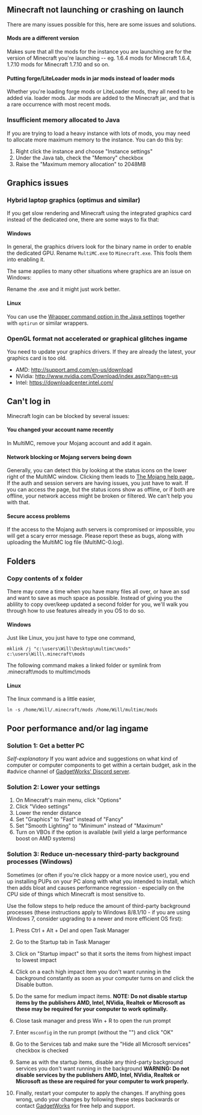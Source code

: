 ## Minecraft not launching or crashing on launch
There are many issues possible for this, here are some issues and solutions.

#### Mods are a different version
Makes sure that all the mods for the instance you are launching are for the version of Minecraft you're launching -- eg. 1.6.4 mods for Minecraft 1.6.4, 1.7.10 mods for Minecraft 1.7.10 and so on.

#### Putting forge/LiteLoader mods in jar mods instead of loader mods
Whether you're loading forge mods or LiteLoader mods, they all need to be added via. loader mods. Jar mods are added to the Minecraft jar, and that is a rare occurrence with most recent mods.

### Insufficient memory allocated to Java
If you are trying to load a heavy instance with lots of mods, you may need to allocate more maximum memory to the instance. You can do this by:
1. Right click the instance and choose "Instance settings"
2. Under the Java tab, check the "Memory" checkbox
3. Raise the "Maximum memory allocation" to 2048MB

## Graphics issues

### Hybrid laptop graphics (optimus and similar)
If you get slow rendering and Minecraft using the integrated graphics card instead of the dedicated one, there are some ways to fix that:

#### Windows
In general, the graphics drivers look for the binary name in order to enable the dedicated GPU. Rename `MultiMC.exe` to `Minecraft.exe`.  This fools them into enabling it.

The same applies to many other situations where graphics are an issue on Windows:

Rename the .exe and it might just work better.

#### Linux
You can use the [Wrapper command option in the Java settings](https://github.com/MultiMC/MultiMC5/wiki/Java-settings#custom-commands) together with `optirun` or similar wrappers.

### OpenGL format not accelerated or graphical glitches ingame
You need to update your graphics drivers. If they are already the latest, your graphics card is too old.

- AMD: http://support.amd.com/en-us/download
- NVidia: http://www.nvidia.com/Download/index.aspx?lang=en-us
- Intel: https://downloadcenter.intel.com/

## Can't log in
Minecraft login can be blocked by several issues:

#### You changed your account name recently
In MultiMC, remove your Mojang account and add it again.

#### Network blocking or Mojang servers being down
Generally, you can detect this by looking at the status icons on the lower right of the MultiMC window. Clicking them leads to [The Mojang help page.](https://help.mojang.com/). If the auth and session servers are having issues, you just have to wait. If you can access the page, but the status icons show as offline, or if both are offline, your network access might be broken or filtered. We can't help you with that.

#### Secure access problems
If the access to the Mojang auth servers is compromised or impossible, you will get a scary error message. Please report these as bugs, along with uploading the MultiMC log file (MultiMC-0.log).

## Folders

### Copy contents of x folder
There may come a time when you have many files all over, or have an ssd and want to save as much space as possible. Instead of giving you the ablility to copy over/keep updated a second folder for you, we'll walk you through how to use features already in you OS to do so.

#### Windows
Just like Linux, you just have to type one command,

```mklink /j "c:\users\Will\Desktop\multimc\mods" c:\users\Will\.minecraft\mods```

The following command makes a linked folder or symlink from .minecraft\mods to multimc\mods

#### Linux
The linux command is a little easier,

```ln -s /home/Will/.minecraft/mods /home/Will/multimc/mods```

## Poor performance and/or lag ingame

### Solution 1: Get a better PC
_Self-explanatory_
If you want advice and suggestions on what kind of computer or computer components to get within a certain budget, ask in the #advice channel of [GadgetWorks' Discord server](https://discord.gg/Qqbddqg).

### Solution 2: Lower your settings
1. On Minecraft's main menu, click "Options"
2. Click "Video settings"
3. Lower the render distance
4. Set "Graphics" to "Fast" instead of "Fancy"
5. Set "Smooth Lighting" to "Minimum" instead of "Maximum"
6. Turn on VBOs if the option is available (will yield a large performance boost on AMD systems)

### Solution 3: Reduce un-necessary third-party background processes (Windows)
Sometimes (or often if you're click happy or a more novice user), you end up installing PUPs on your PC along with what you intended to install, which then adds bloat and causes performance regression - especially on the CPU side of things which Minecraft is most sensitive to.

Use the follow steps to help reduce the amount of third-party background processes (these instructions apply to Windows 8/8.1/10 - if you are using Windows 7, consider upgrading to a newer and more efficient OS first):
1. Press Ctrl + Alt + Del and open Task Manager
2. Go to the Startup tab in Task Manager
3. Click on "Startup impact" so that it sorts the items from highest impact to lowest impact
4. Click on a each high impact item you don't want running in the background constantly as soon as your computer turns on and click the Disable button.
5. Do the same for medium impact items.
**NOTE: Do not disable startup items by the publishers AMD, Intel, NVidia, Realtek or Microsoft as these may be required for your computer to work optimally.** 

6. Close task manager and press Win + R to open the run prompt
7. Enter `msconfig` in the run prompt (without the "") and click "OK"
8. Go to the Services tab and make sure the "Hide all Microsoft services" checkbox is checked
9. Same as with the startup items, disable any third-party background services you don't want running in the background
**WARNING: Do not disable services by the publishers AMD, Intel, NVidia, Realtek or Microsoft as these are required for your computer to work properly.** 

10. Finally, restart your computer to apply the changes. If anything goes wrong, undo your changes by following these steps backwards or contact [GadgetWorks](https://discord.gg/Qqbddqg) for free help and support.